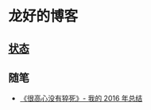 # 龙好的博客

## [状态](https://github.com/cnlon/blog/blob/master/live.md)

## 随笔

- [《很高心没有猝死》- 我的 2016 年总结](https://github.com/cnlon/blog/blob/master/post/report-of-2016.md)
